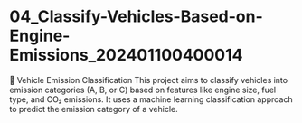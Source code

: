 # 04_Classify-Vehicles-Based-on-Engine-Emissions_202401100400014
🚗 Vehicle Emission Classification  This project aims to classify vehicles into emission categories (A, B, or C) based on features like engine size, fuel type, and CO₂ emissions. It uses a machine learning classification approach to predict the emission category of a vehicle.
